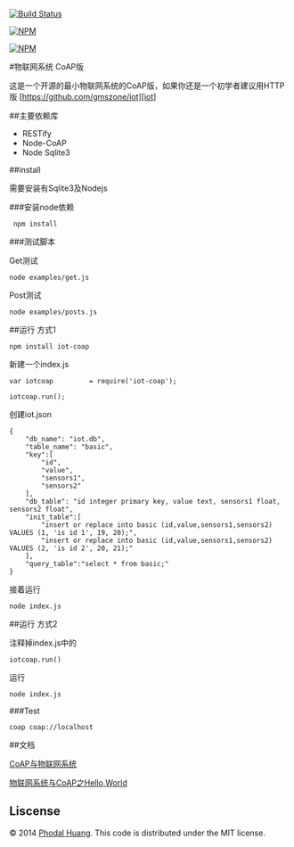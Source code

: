 
[![Build Status](https://api.travis-ci.org/gmszone/iot-coap.png)](https://travis-ci.org/gmszone/iot-coap)


[![NPM](https://nodei.co/npm/iot-coap.png)](https://nodei.co/npm/iot-coap/)

[![NPM](https://nodei.co/npm-dl/iot-coap.png)](https://nodei.co/npm/iot-coap/)

#物联网系统 CoAP版

这是一个开源的最小物联网系统的CoAP版，如果你还是一个初学者建议用HTTP版 [https://github.com/gmszone/iot][iot]

##主要依赖库

 - RESTify
 - Node-CoAP
 - Node Sqlite3

##install

需要安装有Sqlite3及Nodejs


###安装node依赖

     npm install

###测试脚本

Get测试

    node examples/get.js

Post测试
  
    node examples/posts.js


##运行 方式1

    npm install iot-coap

新建一个index.js

    var iotcoap         = require('iot-coap');

    iotcoap.run();    

创建iot.json

    {
        "db_name": "iot.db",
        "table_name": "basic",
        "key":[
            "id",
            "value",
            "sensors1",
            "sensors2"
        ],
        "db_table": "id integer primary key, value text, sensors1 float, sensors2 float",
        "init_table":[
            "insert or replace into basic (id,value,sensors1,sensors2) VALUES (1, 'is id 1', 19, 20);",
            "insert or replace into basic (id,value,sensors1,sensors2) VALUES (2, 'is id 2', 20, 21);"
        ],
        "query_table":"select * from basic;"
    } 

接着运行

    node index.js

##运行 方式2

注释掉index.js中的

    iotcoap.run()

运行

    node index.js

###Test

    coap coap://localhost

##文档

[CoAP与物联网系统][basic]

[物联网系统与CoAP之Hello,World][hello]

## Liscense

© 2014 [Phodal Huang](http://www.phodal.com). This code is distributed under the MIT license.

[iot]: https://github.com/gmszone/iot
[basic]: http://www.phodal.com/blog/use-constrained-application-protocol-in-internet-of-things/
[hello]: http://www.phodal.com/blog/use-node-coap-create-a-coap-server/

